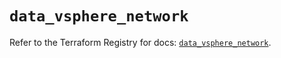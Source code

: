 # `data_vsphere_network`

Refer to the Terraform Registry for docs: [`data_vsphere_network`](https://registry.terraform.io/providers/hashicorp/vsphere/2.11.0/docs/data-sources/network).
